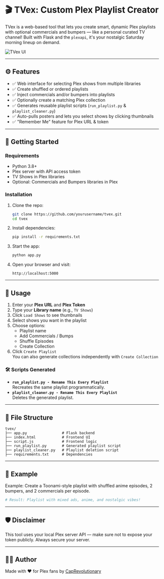 # 🎬 TVex: Custom Plex Playlist Creator

TVex is a web-based tool that lets you create smart, dynamic Plex playlists with optional commercials and bumpers — like a personal curated TV channel! Built with Flask and the `plexapi`, it's your nostalgic Saturday morning lineup on demand.

![TVex UI](https://i.imgur.com/HkPUNyB.png)

---

## ⚙️ Features

- ✅ Web interface for selecting Plex shows from multiple libraries
- ✅ Create shuffled or ordered playlists
- ✅ Inject commercials and/or bumpers into playlists
- ✅ Optionally create a matching Plex collection
- ✅ Generates reusable playlist scripts (`run_playlist.py` & `playlist_cleaner.py`)
- ✅ Auto-pulls posters and lets you select shows by clicking thumbnails
- ✅ "Remember Me" feature for Plex URL & token

---

## 🚀 Getting Started

### Requirements

- Python 3.8+
- Plex server with API access token
- TV Shows in Plex libraries
- Optional: Commercials and Bumpers libraries in Plex

### Installation

1. Clone the repo:
   ```bash
   git clone https://github.com/yourusername/tvex.git
   cd tvex
   ```

2. Install dependencies:
   ```bash
   pip install -r requirements.txt
   ```

3. Start the app:
   ```bash
   python app.py
   ```

4. Open your browser and visit:  
   ```
   http://localhost:5000
   ```

---

## 🧠 Usage

1. Enter your **Plex URL** and **Plex Token**
2. Type your **Library name** (e.g., `TV Shows`)
3. Click `Load Shows` to see thumbnails
4. Select shows you want in the playlist
5. Choose options:
   - Playlist name
   - Add Commercials / Bumps
   - Shuffle Episodes
   - Create Collection
6. Click `Create Playlist`  
   You can also generate collections independently with `Create Collection`

### 🛠 Scripts Generated

- **`run_playlist.py - Rename This Every Playlist`**  
  Recreates the same playlist programmatically.
- **`playlist_cleaner.py - Rename This Every Playlist`**  
  Deletes the generated playlist.

---

## 📁 File Structure

```
tvex/
├── app.py                # Flask backend
├── index.html            # Frontend UI
├── script.js             # Frontend logic
├── run_playlist.py       # Generated playlist script
├── playlist_cleaner.py   # Playlist deletion script
├── requirements.txt      # Dependencies
```

---

## 🧪 Example

Example: Create a Toonami-style playlist with shuffled anime episodes, 2 bumpers, and 2 commercials per episode.

```bash
# Result: Playlist with mixed ads, anime, and nostalgic vibes!
```

---


## 🛡️ Disclaimer

This tool uses your local Plex server API — make sure not to expose your token publicly. Always secure your server.

---

## 🧑‍💻 Author

Made with ❤️ for Plex fans by [CapRevolutionary](https://github.com/yourusername)
